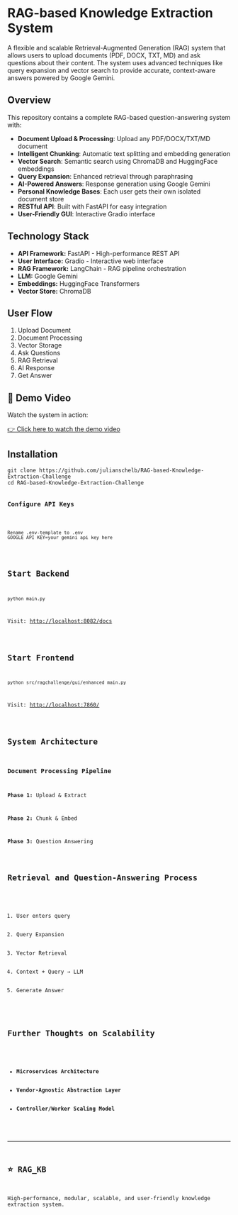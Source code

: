 <h1>RAG-based Knowledge Extraction System</h1>
<p>
A flexible and scalable Retrieval-Augmented Generation (RAG) system that allows users to upload documents (PDF, DOCX, TXT, MD) and ask questions about their content. The system uses advanced techniques like query expansion and vector search to provide accurate, context-aware answers powered by Google Gemini.
</p>

<h2>Overview</h2>
<p>This repository contains a complete RAG-based question-answering system with:</p>
<ul>
  <li><b>Document Upload & Processing</b>: Upload any PDF/DOCX/TXT/MD document</li>
  <li><b>Intelligent Chunking</b>: Automatic text splitting and embedding generation</li>
  <li><b>Vector Search</b>: Semantic search using ChromaDB and HuggingFace embeddings</li>
  <li><b>Query Expansion</b>: Enhanced retrieval through paraphrasing</li>
  <li><b>AI-Powered Answers</b>: Response generation using Google Gemini</li>
  <li><b>Personal Knowledge Bases</b>: Each user gets their own isolated document store</li>
  <li><b>RESTful API</b>: Built with FastAPI for easy integration</li>
  <li><b>User-Friendly GUI</b>: Interactive Gradio interface</li>
</ul>

<h2>Technology Stack</h2>
<ul>
  <li><b>API Framework:</b> FastAPI - High-performance REST API</li>
  <li><b>User Interface:</b> Gradio - Interactive web interface</li>
  <li><b>RAG Framework:</b> LangChain - RAG pipeline orchestration</li>
  <li><b>LLM:</b> Google Gemini</li>
  <li><b>Embeddings:</b> HuggingFace Transformers</li>
  <li><b>Vector Store:</b> ChromaDB</li>
</ul>

<h2>User Flow</h2>
<ol>
  <li>Upload Document</li>
  <li>Document Processing</li>
  <li>Vector Storage</li>
  <li>Ask Questions</li>
  <li>RAG Retrieval</li>
  <li>AI Response</li>
  <li>Get Answer</li>
</ol>

<h2>🎥 Demo Video</h2>
<p>Watch the system in action:</p>
<p><a href="https://drive.google.com/file/d/1Tzg4nhgU_Eg74ARPJRMVIxhjgJ9y7JPY/view" target="_blank">
👉 Click here to watch the demo video
</a></p>

<h2>Installation</h2>
<pre><code>git clone https://github.com/julianschelb/RAG-based-Knowledge-Extraction-Challenge
cd RAG-based-Knowledge-Extraction-Challenge

<h3>Configure API Keys</h3>
<pre><code>
Rename .env-template to .env
GOOGLE_API_KEY=your_gemini_api_key_here
</code></pre>

<h2>Start Backend</h2>
<pre><code>python main.py</code></pre>
<p>Visit: <a href="http://localhost:8082/docs">http://localhost:8082/docs</a></p>

<h2>Start Frontend</h2>
<pre><code>python src/ragchallenge/gui/enhanced_main.py</code></pre>
<p>Visit: <a href="http://localhost:7860/">http://localhost:7860/</a></p>

<h2>System Architecture</h2>
<h3>Document Processing Pipeline</h3>
<p><b>Phase 1:</b> Upload & Extract</p>
<p><b>Phase 2:</b> Chunk & Embed</p>
<p><b>Phase 3:</b> Question Answering</p>

<h2>Retrieval and Question-Answering Process</h2>
<ol>
  <li>User enters query</li>
  <li>Query Expansion</li>
  <li>Vector Retrieval</li>
  <li>Context + Query → LLM</li>
  <li>Generate Answer</li>
</ol>

<h2>Further Thoughts on Scalability</h2>
<ul>
  <li><b>Microservices Architecture</b></li>
  <li><b>Vendor-Agnostic Abstraction Layer</b></li>
  <li><b>Controller/Worker Scaling Model</b></li>
</ul>

<hr>
<h2>⭐ RAG_KB</h2>
<p>High-performance, modular, scalable, and user-friendly knowledge extraction system.</p>

